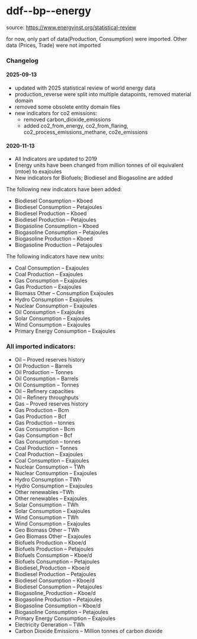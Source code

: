 # ddf--bp--energy

source: https://www.energyinst.org/statistical-review

for now, only part of data(Production, Consumption) were imported. Other data (Prices, Trade) were not imported

### Changelog

#### 2025-09-13

- updated with 2025 statistical review of world energy data
- production_reverse were split into multiple datapoints, removed material domain
- removed some obsolete entity domain files
- new indicators for co2 emissions:
  - removed carbon_dioxide_emissions
  - added co2_from_energy, co2_from_flaring, co2_process_emissions_methane, co2e_emissions

#### 2020-11-13

* All Indicators are updated to 2019
* Energy units have been changed from million tonnes of oil equivalent (mtoe)  to exajoules
* New indicators for Biofuels; Biodiesel and Biogasoline are added


The following new indicators have been added:

* Biodiesel Consumption – Kboed
* Biodiesel Consumption – Petajoules
* Biodiesel Production – Kboed
* Biodiesel Production – Petajoules
* Biogasoline Consumption – Kboed
* Biogasoline Consumption – Petajoules
* Biogasoline Production – Kboed
* Biogasoline Production – Petajoules

The following indicators have new units:

* Coal Consumption – Exajoules
* Coal Production – Exajoules
* Gas Consumption – Exajoules
* Gas Production – Exajoules
* Biomass Other – Consumption Exajoules
* Hydro Consumption – Exajoules
* Nuclear Consumption – Exajoules
* Oil Consumption – Exajoules
* Solar Consumption – Exajoules
* Wind Consumption –  Exajoules
* Primary Energy Consumption – Exajoules
 

### All imported indicators:

* Oil – Proved reserves history
* Oil Production – Barrels
* Oil Production – Tonnes
* Oil Consumption – Barrels
* Oil Consumption – Tonnes
* Oil – Refinery capacities
* Oil – Refinery throughputs
* Gas – Proved reserves history
* Gas Production – Bcm
* Gas Production – Bcf
* Gas Production – tonnes
* Gas Consumption – Bcm
* Gas Consumption – Bcf
* Gas Consumption – tonnes
* Coal Production – Tonnes
* Coal Production – Exajoules
* Coal Consumption –  Exajoules
* Nuclear Consumption – TWh
* Nuclear Consumption – Exajoules
* Hydro Consumption – TWh
* Hydro Consumption – Exajoules
* Other renewables –TWh
* Other renewables – Exajoules
* Solar Consumption – TWh
* Solar Consumption – Exajoules
* Wind Consumption – TWh
* Wind Consumption – Exajoules
* Geo Biomass Other – TWh
* Geo Biomass Other – Exajoules
* Biofuels Production – Kboe/d
* Biofuels Production – Petajoules
* Biofuels Consumption – Kboe/d
* Biofuels Consumption – Petajoules
* Biodiesel_Production – Kboe/d
* Biodiesel Production – Petajoules
* Biodiesel Consumption – Kboe/d
* Biodiesel Consumption – Petajoules
* Biogasoline_Production – Kboe/d
* Biogasoline Production – Petajoules
* Biogasoline Consumption – Kboe/d
* Biogasoline Consumption – Petajoules
* Primary Energy Consumption – Exajoules
* Electricity Generation – TWh
* Carbon Dioxide Emissions – Million tonnes of carbon dioxide

